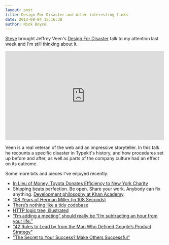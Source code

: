 ```yaml
---
layout: post
title: Design For Disaster and other interesting links
date: 2013-08-04 15:16:38
author: Nick Boyce
---
```

[Steve](http://www.steverydz.com) brought Jeffrey Veen's [Design For Disaster](https://vimeo.com/63525053) talk to my attention last week and I'm still thinking about it.

<iframe src="http://player.vimeo.com/video/63525053" width="500" height="281" frameborder="0" webkitAllowFullScreen mozallowfullscreen allowFullScreen></iframe>

Veen is a real veteran of the web and an impressive storyteller. In this talk he recounts a specific disaster in Typekit's history, and how procedures set up before and after, as well as parts of the company culture had an effect on its outcome.

Some more bits and pieces I've enjoyed recently:

* [In Lieu of Money, Toyota Donates Efficiency to New York Charity](http://mobile.nytimes.com/2013/07/27/nyregion/in-lieu-of-money-toyota-donates-efficiency-to-new-york-charity.html)
* Shipping beats perfection. Be open. Share your work. Anybody can fix anything. [Development philosophy at Khan Academy](https://sites.google.com/a/khanacademy.org/forge/for-developers).
* [108 Years of Herman Miller (in 108 Seconds)](http://www.youtube.com/watch?v=1a7S2yRaEQg&feature=youtu.be)
* [There’s nothing like a tidy codebase](http://www.altdevblogaday.com/2013/07/24/theres-nothing-like-a-tidy-codebase/)
* [HTTP logic tree, illustrated](http://i.stack.imgur.com/whhD1.png)
* [“I’m adding a meeting” should really be “I’m subtracting an hour from your life.”](https://medium.com/editors-picks/f70bb9221b36)
* ["42 Rules to Lead by from the Man Who Defined Google’s Product Strategy"](http://firstround.com/article/42-Rules-to-Lead-by-from-the-Man-Who-Defined-Googles-Product-Strategy)
* ["The Secret to Your Success? Make Others Successful"](http://designthinking.ideo.com/?p=1121)